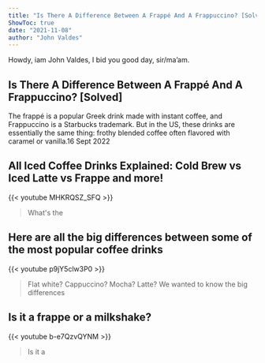 ```yaml
---
title: "Is There A Difference Between A Frappé And A Frappuccino? [Solved]"
ShowToc: true 
date: "2021-11-08"
author: "John Valdes" 
---
```


Howdy, iam John Valdes, I bid you good day, sir/ma’am.
## Is There A Difference Between A Frappé And A Frappuccino? [Solved]
 The frappé is a popular Greek drink made with instant coffee, and Frappuccino is a Starbucks trademark. But in the US, these drinks are essentially the same thing: frothy blended coffee often flavored with caramel or vanilla.16 Sept 2022

## All Iced Coffee Drinks Explained: Cold Brew vs Iced Latte vs Frappe and more!
{{< youtube MHKRQSZ_SFQ >}}
>What's the 

## Here are all the big differences between some of the most popular coffee drinks
{{< youtube p9jY5clw3P0 >}}
>Flat white? Cappuccino? Mocha? Latte? We wanted to know the big differences 

## Is it a frappe or a milkshake?
{{< youtube b-e7QzvQYNM >}}
>Is it a 

